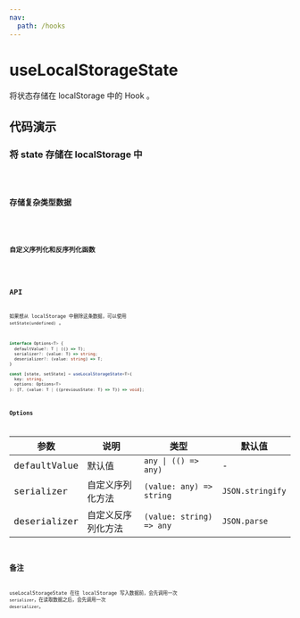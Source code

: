 ```yaml
---
nav:
  path: /hooks
---
```


# useLocalStorageState

将状态存储在 localStorage 中的 Hook 。

## 代码演示

### 将 state 存储在 localStorage 中

<code src="./demo/demo1.tsx" />

### 存储复杂类型数据

<code src="./demo/demo2.tsx" />

### 自定义序列化和反序列化函数

<code src="./demo/demo3.tsx" />

## API

如果想从 localStorage 中删除这条数据，可以使用 `setState(undefined)` 。

```typescript
interface Options<T> {
  defaultValue?: T | (() => T);
  serializer?: (value: T) => string;
  deserializer?: (value: string) => T;
}

const [state, setState] = useLocalStorageState<T>(
  key: string,
  options: Options<T>
): [T, (value: T | ((previousState: T) => T)) => void];
```

### Options

| 参数         | 说明               | 类型                     | 默认值           |
| ------------ | ------------------ | ------------------------ | ---------------- |
| defaultValue | 默认值             | `any \| (() => any)`     | -                |
| serializer   | 自定义序列化方法   | `(value: any) => string` | `JSON.stringify` |
| deserializer | 自定义反序列化方法 | `(value: string) => any` | `JSON.parse`     |

## 备注

useLocalStorageState 在往 localStorage 写入数据前，会先调用一次 `serializer`，在读取数据之后，会先调用一次 `deserializer`。
